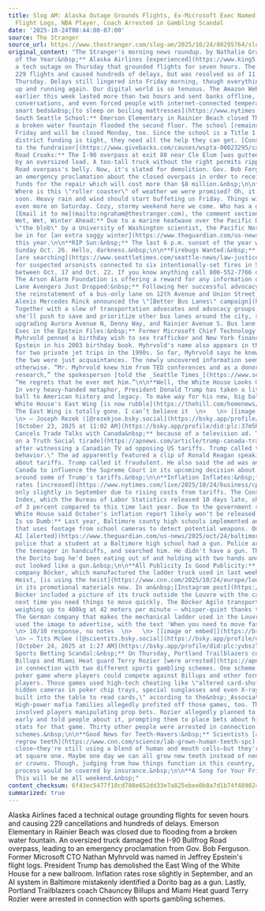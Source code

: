 ```yaml
---
title: Slog AM: Alaska Outage Grounds Flights, Ex-Microsoft Exec Named in Epstein
  Flight Logs, NBA Player, Coach Arrested in Gambling Scandal 
date: '2025-10-24T08:44:00-07:00'
source: The Stranger
source_url: https://www.thestranger.com/slog-am/2025/10/24/80295764/slog-am-alaska-outage-grounds-flights-ex-microsoft-exec-named-in-epstein-flight-logs-nba-player-coach-arrested-in-gambling-scandal
original_content: "The Stranger's morning news roundup. by Nathalie Graham\n\n**Airline
  of the Year:&nbsp;** Alaska Airlines [experienced](https://www.king5.com/article/news/local/alaska-airlines-tech-outage-grounds-flights/281-74e6f6f7-0dac-4c2a-8bf1-fbcebaae29ef?tbref=hp)
  a tech outage on Thursday that grounded flights for seven hours. The outage cancelled
  229 flights and caused hundreds of delays, but was resolved as of 11:30 p.m. on
  Thursday. Delays still lingered into Friday morning, though everything seemed back
  up and running again. Our digital world is so tenuous. The Amazon Web Services outage
  earlier this week lasted more than two hours and sent banks offline, stifled WhatsApp
  conversations, and even forced people with internet-connected temperature-regulated
  smart beds&nbsp;[to sleep on boiling mattresses](https://www.nytimes.com/2025/10/24/business/amazon-aws-outage-eight-sleep-mattress.html).&nbsp;\n\n**Soggy
  South Seattle School:** Emerson Elementary in Rainier Beach closed Thursday after
  a broken water fountain flooded the second floor. The school [remains closed](https://www.seattletimes.com/education-lab/emerson-elementary-in-south-seattle-closed-due-to-flooding/)
  Friday and will be closed Monday, too. Since the school is a Title 1 school and
  district funding is tight, they need all the help they can get. [Consider donating
  to the fundraiser](https://www.givebacks.com/causes/wspta-00023295/campaigns/ef4193239886e0).&nbsp;\n\n**Bullfrog
  Road Croaks:** The I-90 overpass at exit 80 near Cle Elum [was gutted](https://www.seattletimes.com/seattle-news/transportation/bullfrog-road-overpass-on-i-90-hit-by-oversized-load-to-be-demolished/)
  by an oversized load. A too-tall truck without the right permits ripped up the Bullfrog
  Road overpass's belly. Now, it's slated for demolition. Gov. Bob Ferguson issued
  an emergency proclamation about the closed overpass in order to receive federal
  funds for the repair which will cost more than $8 million.&nbsp;\n\n**The Weather:&nbsp;**
  Where is this \"roller coaster\" of weather we were promised? Oh, it should be here
  soon. Heavy rain and wind should start buffeting us Friday. Things will pick up
  even more on Saturday. Cozy, stormy weekend here we come. Who has a good soup recipe?
  [Email it to me](mailto:ngraham@thestranger.com), the comment section is too scary.&nbsp;\n\n**A
  Wet, Wet, Winter Ahead:** Due to a marine heatwave over the Pacific Ocean coined
  \"the blob\" by a University of Washington scientist, the Pacific Northwest could
  be in for [an extra soggy winter](https://www.theguardian.com/us-news/2025/oct/23/pacific-ocean-marine-heatwave-north-west)
  this year.\n\n**RIP Sun:&nbsp;** The last 6 p.m. sunset of the year will come on
  Sunday Oct. 26. Hello, darkness.&nbsp;\n\n**Firebugs Wanted:&nbsp;** Seattle authorities
  [are searching](https://www.seattletimes.com/seattle-news/law-justice/string-of-arsons-hits-central-district-south-seattle-police-say/)
  for suspected arsonists connected to six intentionally-set fires in South Seattle
  between Oct. 17 and Oct. 22. If you know anything call 800-552-7766 or email SFD\\_FIU@seattle.gov.
  The Arson Alarm Foundation is offering a reward for any information on the suspects.&nbsp;\n\n**Bus
  Lane Avengers Just Dropped:&nbsp;** Following her successful advocacy that led to
  the reinstatement of a bus-only lane on 12th Avenue and Union Street, Councilmember
  Alexis Mercedes Rinck announced the \"[Better Bus Lanes\" campaign](https://www.theurbanist.org/2025/10/23/rinck-launches-better-bus-lanes-campaign-with-transit-advocates/).
  Together with a slew of transportation advocates and advocacy groups, Rinck said
  she'll push to save and prioritize other bus lanes around the city, specifically
  upgrading Aurora Avenue N, Denny Way, and Rainier Avenue S. Bus lane avengers, assemble!\n\n**Ex-Microsoft
  Exec in the Epstein Files:&nbsp;** Former Microsoft Chief Technology Officer Nathan
  Myhrvold penned a birthday wish to sex trafficker and New York financier Jeffrey
  Epstein in his 2003 birthday book. Myhrvold's name also appears in the flight log
  for two private jet trips in the 1990s. So far, Myhrvold says he knew Epstein, but
  the two were just acquaintances. The newly uncovered information seems to prove
  otherwise. “Mr. Myhrvold knew him from TED conferences and as a donor to basic scientific
  research,” the spokesperson [told the _Seattle Times_](https://www.seattletimes.com/business/microsoft/ex-microsoft-exec-nathan-myhrvold-named-in-epstein-flight-logs/).
  “He regrets that he ever met him.”\n\n**Well, the White House Looks Great:&nbsp;**
  In very heavy-handed metaphor, President Donald Trump has taken a literal wrecking
  ball to American history and legacy. To make way for his new, big ballroom, the
  White House's East Wing [is now rubble](https://thehill.com/homenews/administration/5570860-trump-white-house-ballroom-east-wing-takeaways/).&nbsp;&nbsp;\n\n&nbsp;\n\n>
  The East Wing is totally gone. I can’t believe it  \n>   \n> [[image or embed]](https://bsky.app/profile/did:plc:37m5h6wl2dh2wqiyncbpzpmo/post/3m3uwy5f6rk2v?ref_src=embed)\n>
  \n> — Joseph Rezek ([@rezekjoe.bsky.social](https://bsky.app/profile/did:plc:37m5h6wl2dh2wqiyncbpzpmo?ref_src=embed))
  [October 23, 2025 at 11:02 AM](https://bsky.app/profile/did:plc:37m5h6wl2dh2wqiyncbpzpmo/post/3m3uwy5f6rk2v?ref_src=embed)\n\n&nbsp;\n\n**Trump
  Cancels Trade Talks with Canada&nbsp;** because of a television ad. Trump [went
  on a Truth Social tirade](https://apnews.com/article/trump-canada-trade-tariffs-a0cfd202ef6f22052827b784be708fd6)
  after witnessing a Canadian TV ad opposing US tariffs. Trump called the ad “egregious
  behavior.\" The ad apparently featured a clip of Ronald Reagan speaking negatively
  about tariffs. Trump called it fraudulent. He also said the ad was an attempt by
  Canada to influence the Supreme Court in its upcoming decision about the legality
  around some of Trump's tariffs.&nbsp;\n\n**Inflation Inflates:&nbsp;** Inflation
  rates [increased](https://www.nytimes.com/live/2025/10/24/business/cpi-inflation-tariffs-fed)
  only slightly in September due to rising costs from tariffs. The Consumer Price
  Index, which the Bureau of Labor Statistics released 10 days late, shows an increase
  of 3 percent compared to this time last year. Due to the government shutdown, the
  White House said October's inflation report likely won't be released.&nbsp;\n\n**AI
  Is so Dumb:** Last year, Baltimore county high schools implemented an AI system
  that uses footage from school cameras to detect potential weapons. On Monday, the
  AI [alerted](https://www.theguardian.com/us-news/2025/oct/24/baltimore-student-ai-gun-detection-system-doritos?CMP=Share_iOSApp_Other)
  police that a student at a Baltimore high school had a gun. Police arrived, put
  the teenager in handcuffs, and searched him. He didn't have a gun. The AI thought
  the Dorito bag he'd been eating out of and holding with two hands and one finger
  out looked like a gun.&nbsp;\n\n**All Publicity Is Good Publicity:** The German
  company Böcker, which manufactured the ladder truck used in last weekend's Louvre
  Heist, [is using the heist](https://www.cnn.com/2025/10/24/europe/louvre-heist-lift-maker-scli-intl)
  in its promotional materials now. In an&nbsp;[Instagram post](https://www.instagram.com/boeckermaschinenwerke/p/DQBr9Xdgp_D/),
  Böcker included a picture of its truck outside the Louvre with the caption: \"The
  next time you need things to move quickly. The Böcker Agilo transports your treasures
  weighing up to 400kg at 42 meters per minute – whisper-quiet thanks to 230 V E-motor.\"\n\n&nbsp;\n\n>
  The German company that makes the mechanical ladder used in the Louvre heist has
  used the image to advertise, with the text 'When you need to move fast'&nbsp;\n>
  \n> 10/10 response, no notes  \n>   \n> [[image or embed]](https://bsky.app/profile/did:plc:yvbszlkc7d75ixkid5g2zmw7/post/3m3whddpf6k2b?ref_src=embed)\n>
  \n> — Tits McGee ([@scientits.bsky.social](https://bsky.app/profile/did:plc:yvbszlkc7d75ixkid5g2zmw7?ref_src=embed))
  [October 24, 2025 at 1:27 AM](https://bsky.app/profile/did:plc:yvbszlkc7d75ixkid5g2zmw7/post/3m3whddpf6k2b?ref_src=embed)\n\n&nbsp;\n\n**NBA
  Sports Betting Scandal:&nbsp;** On Thursday, Portland Trailblazers coach Chauncey
  Billups and Miami Heat guard Terry Rozier [were arrested](https://apnews.com/article/miami-heat-terry-rozier-gambling-probe-de98ecb76bb8f13b85f4c5ac62f66221)
  in connection with two different sports gambling schemes. One scheme was a rigged
  poker game where players could compete against Billups and other former basketball
  players. Those games used high-tech cheating like \"altered card-shuffling machines,
  hidden cameras in poker chip trays, special sunglasses and even X-ray equipment
  built into the table to read cards,\" according to the&nbsp;_Associated Press_.
  High-power mafia families allegedly profited off those games, too. The other scheme
  involved players manipulating prop bets. Rozier allegedly planned to leave a game
  early and told people about it, prompting them to place bets about his worse-than-usual
  stats for that game. Thirty other people were arrested in connection with these
  schemes.&nbsp;\n\n**Good News for Teeth-Havers:&nbsp;** Scientists [are trying to
  regrow teeth](https://www.cnn.com/science/lab-grown-human-teeth-spc). They aren't
  close—they're still using a blend of human and mouth cells—but they're also not
  at square one. Maybe one day we can all grow new teeth instead of needing implants
  or crowns. Though, judging from how things function in this country, I doubt the
  process would be covered by insurance.&nbsp;\n\n**A Song for Your Friday:&nbsp;**
  This will be me all weekend.&nbsp;"
content_checksum: 6f43ec5477f10cd708e652dd33e7a825ebee0b8a7d1b74f4890240449803f9e7
summarized: true
---
```


Alaska Airlines faced a technical outage grounding flights for seven hours and causing 229 cancellations and hundreds of delays. Emerson Elementary in Rainier Beach was closed due to flooding from a broken water fountain. An oversized truck damaged the I-90 Bullfrog Road overpass, leading to an emergency proclamation from Gov. Bob Ferguson. Former Microsoft CTO Nathan Myhrvold was named in Jeffrey Epstein's flight logs. President Trump has demolished the East Wing of the White House for a new ballroom. Inflation rates rose slightly in September, and an AI system in Baltimore mistakenly identified a Dorito bag as a gun. Lastly, Portland Trailblazers coach Chauncey Billups and Miami Heat guard Terry Rozier were arrested in connection with sports gambling schemes.